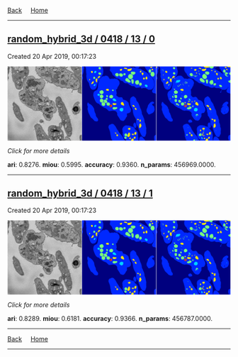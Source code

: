 
[Back](..)&nbsp;&nbsp;&nbsp;&nbsp;&nbsp;[Home](https://leapmanlab.github.io/snapshots)

---

<div class="summary"><a href="0"><h2>random_hybrid_3d / 0418 / 13 / 0</h2></a><p>Created 20 Apr 2019, 00:17:23
</p><a href="0"><img src="0/media/summary.png" align="center"></a><p>
<i>Click for more details</i>
</p></div>

**ari**: 0.8276. **miou**: 0.5995. **accuracy**: 0.9360. **n_params**: 456969.0000. 

---

<div class="summary"><a href="1"><h2>random_hybrid_3d / 0418 / 13 / 1</h2></a><p>Created 20 Apr 2019, 00:17:23
</p><a href="1"><img src="1/media/summary.png" align="center"></a><p>
<i>Click for more details</i>
</p></div>

**ari**: 0.8289. **miou**: 0.6181. **accuracy**: 0.9366. **n_params**: 456787.0000. 

---

[Back](..)&nbsp;&nbsp;&nbsp;&nbsp;&nbsp;[Home](https://leapmanlab.github.io/snapshots)

---